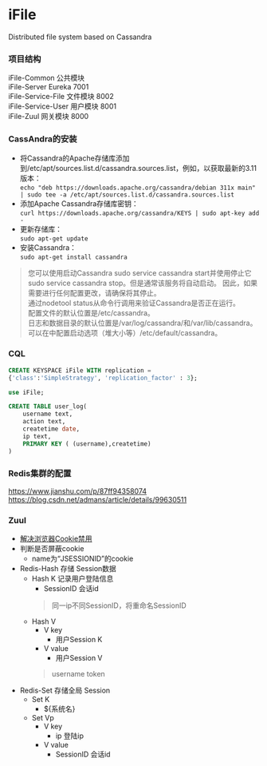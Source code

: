 # iFile
 Distributed file system based on Cassandra
 
### 项目结构
  
iFile-Common 公共模块
<br/>
iFile-Server Eureka 7001
<br/>
iFile-Service-File 文件模块 8002
<br/>
iFile-Service-User 用户模块 8001
<br/>
iFile-Zuul 网关模块 8000
 
 
### CassAndra的安装 
 - 将Cassandra的Apache存储库添加到/etc/apt/sources.list.d/cassandra.sources.list，例如，以获取最新的3.11版本：<br/>
 `echo "deb https://downloads.apache.org/cassandra/debian 311x main" | sudo tee -a /etc/apt/sources.list.d/cassandra.sources.list`
- 添加Apache Cassandra存储库密钥：<br/>
`curl https://downloads.apache.org/cassandra/KEYS | sudo apt-key add -`
- 更新存储库：<br/>
`sudo apt-get update`
- 安装Cassandra：<br/>
`sudo apt-get install cassandra`
> 您可以使用启动Cassandra sudo service cassandra start并使用停止它sudo service cassandra stop。但是通常该服务将自动启动。
> 因此，如果需要进行任何配置更改，请确保将其停止。<br/>
> 通过nodetool status从命令行调用来验证Cassandra是否正在运行。<br/>
> 配置文件的默认位置是/etc/cassandra。<br/>
> 日志和数据目录的默认位置是/var/log/cassandra/和/var/lib/cassandra。<br/>
> 可以在中配置启动选项（堆大小等）/etc/default/cassandra。<br/>

### CQL
```sql
CREATE KEYSPACE iFile WITH replication = 
{'class':'SimpleStrategy', 'replication_factor' : 3};

use iFile;

CREATE TABLE user_log(
    username text,
    action text,
    createtime date,
    ip text,
    PRIMARY KEY ( (username),createtime)
)
```


### Redis集群的配置
https://www.jianshu.com/p/87ff94358074
<br/>
https://blog.csdn.net/admans/article/details/99630511

### Zuul
- [解决浏览器Cookie禁用](https://blog.csdn.net/u014508939/article/details/78678790?utm_medium=distribute.pc_relevant.none-task-blog-BlogCommendFromMachineLearnPai2-4.nonecase&depth_1-utm_source=distribute.pc_relevant.none-task-blog-BlogCommendFromMachineLearnPai2-4.nonecase)
- 判断是否屏蔽cookie
    - name为“JSESSIONID”的cookie
- Redis-Hash 存储 Session数据
    - Hash K 记录用户登陆信息
        - SessionID 会话id
        > 同一ip不同SessionID，将重命名SessionID
    - Hash V
        - V key
            - 用户Session K
        - V value
            - 用户Session V
        > username token 
- Redis-Set 存储全局 Session
    - Set K
        - ${系统名}
    - Set Vp
        - V key
            - ip 登陆ip
        - V value
            - SessionID 会话id
